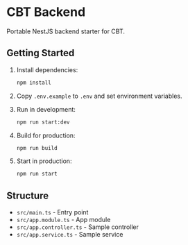 # CBT Backend

Portable NestJS backend starter for CBT.

## Getting Started

1. Install dependencies:

   ```bash
   npm install
   ```

2. Copy `.env.example` to `.env` and set environment variables.

3. Run in development:

   ```bash
   npm run start:dev
   ```

4. Build for production:

   ```bash
   npm run build
   ```

5. Start in production:

   ```bash
   npm run start
   ```

## Structure

- `src/main.ts` - Entry point
- `src/app.module.ts` - App module
- `src/app.controller.ts` - Sample controller
- `src/app.service.ts` - Sample service